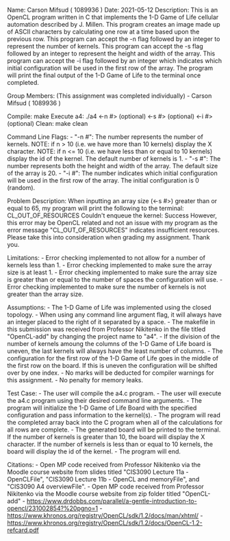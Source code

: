 Name: Carson Mifsud ( 1089936 )
Date: 2021-05-12
Description: This is an OpenCL program written in C that implements the 1-D Game of Life cellular automation described by J. Millen. This program creates an image made up of ASCII characters by calculating one row at a time based upon the previous row. This program can accept the -n flag followed by an integer to represent the number of kernels. This program can accept the -s flag followed by an integer to represent the height and width of the array. This program can accept the -i flag followed by an integer which indicates which initial configuration will be used in the first row of the array. The program will print the final output of the 1-D Game of Life to the terminal once completed.

Group Members: (This assignment was completed individually)
    - Carson Mifsud ( 1089936 )

Compile:
    make
Execute a4:
    ./a4 <-n #> (optional) <-s #> (optional) <-i #> (optional)
Clean:
    make clean

Command Line Flags:
    - "-n #": The number represents the number of kernels. NOTE: if n > 10 (i.e. we have more than 10 kernels) display the X character. NOTE: if n <= 10 (i.e. we have less than or equal to 10 kernels) display the id of the kernel. The default number of kernels is 1.
    - "-s #": The number represents both the height and width of the array. The default size of the array is 20.
    - "-i #": The number indicates which initial configuration will be used in the first row of the array. The initial configuration is 0 (random).

Problem Description:
    When inputting an array size (<-s #>) greater than or equal to 65, my program will print the following to the terminal:
        CL_OUT_OF_RESOURCES
        Couldn't enqueue the kernel: Success
    However, this error may be OpenCL related and not an issue with my program as the error message "CL_OUT_OF_RESOURCES" indicates insufficient resources. Please take this into consideration when grading my assignment. Thank you.

Limitations:
    - Error checking implemented to not allow for a number of kernels less than 1.
    - Error checking implemented to make sure the array size is at least 1.
    - Error checking implemented to make sure the array size is greater than or equal to the number of spaces the configuration will use.
    - Error checking implemented to make sure the number of kernels is not greater than the array size.

Assumptions:
    - The 1-D Game of Life was implemented using the closed topology.
    - When using any command line argument flag, it will always have an integer placed to the right of it separated by a space.
    - The makefile in this submission was received from Professor Nikitenko in the file titled "OpenCL-add" by changing the project name to "a4".
    - If the division of the number of kernels amoung the columns of the 1-D Game of Life board is uneven, the last kernels will always have the least number of columns.
    - The configuration for the first row of the 1-D Game of Life goes in the middle of the first row on the board. If this is uneven the configuration will be shifted over by one index.
    - No marks will be deducted for compiler warnings for this assignment.
    - No penalty for memory leaks.

Test Case:
    - The user will compile the a4.c program.
    - The user will execute the a4.c program using their desired command line arguments.
    - The program will initialize the 1-D Game of Life Board with the specified configuration and pass information to the kernel(s).
    - The program will read the completed array back into the C program when all of the calculations for all rows are complete.
    - The generated board will be printed to the terminal. If the number of kernels is greater than 10, the board will display the X character. If the number of kernels is less than or equal to 10 kernels, the board will display the id of the kernel.
    - The program will end.

Citations:
    - Open MP code received from Professor Nikitenko via the Moodle course website from slides titled "CIS3090 Lecture 11a - OpenCLFile", "CIS3090 Lecture 11b - OpenCL and memoryFile", and "CIS3090 A4 overviewFile".
    - Open MP code received from Professor Nikitenko via the Moodle course website from zip folder titled "OpenCL-add"
    - https://www.drdobbs.com/parallel/a-gentle-introduction-to-opencl/231002854?%20pgno=1
    - https://www.khronos.org/registry/OpenCL/sdk/1.2/docs/man/xhtml/
    - https://www.khronos.org/registry/OpenCL/sdk/1.2/docs/OpenCL-1.2-refcard.pdf